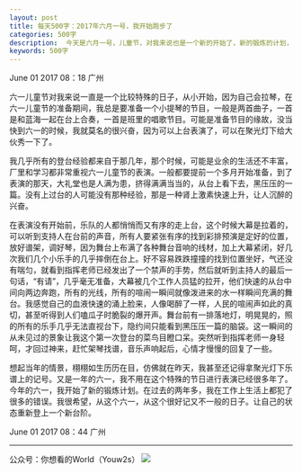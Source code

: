 ```yaml
---
layout: post
title: 每天500字：2017年六月一号，我开始跑步了
categories: 500字
description:  今天是六月一号，儿童节，对我来说也是一个新的开始了，新的锻炼的计划，新的学习计划，新的工作，新的开始。
keywords: 500字
---
```


June 01 2017  08：18 广州

六一儿童节对我来说一直是一个比较特殊的日子，从小开始，因为自己会拉琴，在六一儿童节的准备期间，我总是要准备一个小提琴的节目，一般是两首曲子，一首是和蓝海一起在台上合奏，一首是班里的唱歌节目。可能是准备节目的缘故，没当快到六一的时候，我就莫名的很兴奋，因为可以上台表演了，可以在聚光灯下给大伙秀一下了。

我几乎所有的登台经验都来自于那几年，那个时候，可能是业余的生活还不丰富，厂里和学习都非常重视六一儿童节的表演。一般都要提前一个多月开始准备，到了表演的那天，大礼堂也是人满为患，挤得满满当当的，从台上看下去，黑压压的一篇。没有上过台的人可能没有那种经验，那是一种肾上激素快速上升，让人沉醉的兴奋。

在表演没有开始前，乐队的人都悄悄而又有序的走上台，这个时候大幕是拉着的，可以听到支持人在台前的声音，所有人要紧张有序的找到彩排预演是定好的位置，放好谱架，调好琴，因为舞台上布满了各种舞台音响的线材，加上大幕紧闭，好几次我们几个小乐手的几乎摔倒在台上。好不容易跌跌撞撞的找到位置坐好，气还没有喘匀，就看到指挥老师已经发出了一个禁声的手势，然后就听到主持人的最后一句话，“有请”，几乎毫无准备，大幕被几个工作人员猛的拉开，他们快速的从台中间向两边奔跑，所有的光线，所有的喧闹一瞬间就像泼进来的水一样瞬间充满的舞台。我感觉自己的血液快速的涌上脸来，人像喝醉了一样，人民的喧闹声如此的真切，甚至听得到人们嗑瓜子时脆裂的爆开声。舞台前有一排落地灯，明晃晃的，照的所有的乐手几乎无法直视台下，隐约间只能看到黑压压一篇的脑袋。这一瞬间的从未见过的景象让我这个第一次登台的菜鸟目瞪口呆。突然听到指挥老师一身轻呵，才回过神来，赶忙架琴找谱，音乐声响起后，心情才慢慢的回复了一些。

想起当年的情景，栩栩如生历历在目，仿佛就在昨天，我甚至还记得拿聚光灯下乐谱上的记号。又是一年的六一，我不用在这个特殊的节日进行表演已经很多年了。今年的六一，我开始了新的锻炼计划。在过去的两年多，我在工作上生活上都犯了很多的错误。我很希望，从这个六一，从这个很好记又不一般的日子。让自己的状态重新登上一个新台阶。


June 01 2017  08：44 广州

---- 
公众号：你想看的World（Youw2s）
![][image-1]

[image-1]:	http://upload-images.jianshu.io/upload_images/3342594-dca1f89eba3e50ca.jpg?imageMogr2/auto-orient/strip%7CimageView2/2/w/1240